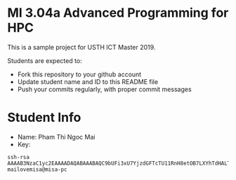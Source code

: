 MI 3.04a Advanced Programming for HPC
=============================================

This is a sample project for USTH ICT Master 2019.

Students are expected to:

* Fork this repository to your github account
* Update student name and ID to this README file
* Push your commits regularly, with proper commit messages

Student Info
=======================

* Name: Pham Thi Ngoc Mai
* Key: 

```
ssh-rsa AAAAB3NzaC1yc2EAAAADAQABAAABAQC9bUFi3xU7YjzdGFTcTU11RnH8etOB7LXYhTdHALTJCWJ6fQDyHtV1htGNaYcFECSIy5G3VKO39G/Wi2wi1Ok7YWspjbdrrcveLFolxF431K95vEMFxTYHhL1yV+mNakBNODBgONtPH312It4qShhJBnAOgdVzCMrWSTvjgG9n4vJkbgNf7sTu52tm7UTqU9nsFfXFgN8L5bpnQ4G3D0CF+gGYkCcYAGNolonTPbtvDA6rDDH9A7X4zhujF6jsWM9Do9DvpL/J8YWzMHx4UsCb11bBQMrB460nzaRHMQ3GfjH+QiJl4qprqPLVFEzGRXrIfOVL/IYtPyPYZlfBPUy7 mailovemisa@misa-pc

```

